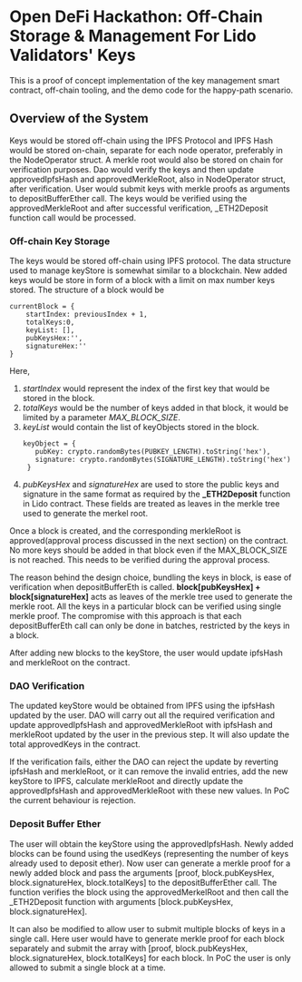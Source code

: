 # Open DeFi Hackathon: Off-Chain Storage &amp; Management For Lido Validators' Keys
[comment]: <> (Gitcoin Open DeFi Hackathon: Off-Chain Storage &amp; Management For Lido Validators' Keys)

This is a proof of concept implementation of the key management smart contract, off-chain tooling, and the demo code for
the happy-path scenario. 

## Overview of the System

Keys would be stored off-chain using the IPFS Protocol and IPFS Hash would be stored on-chain, separate for each node
operator, preferably in the NodeOperator struct. A merkle root would also be stored on chain for verification purposes. 
Dao would verify the keys and then update approvedIpfsHash and approvedMerkleRoot, also in NodeOperator struct, after 
verification. User would submit keys with merkle proofs as arguments to depositBufferEther call. The keys would be
verified using the approvedMerkleRoot and after successful verification, _ETH2Deposit function call would be processed.

### Off-chain Key Storage

The keys would be stored off-chain using IPFS protocol. The data structure used to manage keyStore is somewhat similar 
to a blockchain. New added keys would be store in form of a block with a limit on max number keys stored. The structure 
of a block would be

```
currentBlock = {
    startIndex: previousIndex + 1,
    totalKeys:0,
    keyList: [],
    pubKeysHex:'',
    signatureHex:''
}
```
Here, 
1. *startIndex* would represent the index of the first key that would be stored in the block.
2. *totalKeys* would be the number of keys added in that block, it would be limited by a parameter *MAX_BLOCK_SIZE*. 
3. *keyList* would contain the list of keyObjects stored in the block. 
   ```
   keyObject = {
      pubKey: crypto.randomBytes(PUBKEY_LENGTH).toString('hex'),
      signature: crypto.randomBytes(SIGNATURE_LENGTH).toString('hex')
    }
   ```
4. *pubKeysHex* and *signatureHex* are used to store the public keys and signature in the same format as required by the
   __\_ETH2Deposit__ function in Lido contract. These fields are treated as leaves in the merkle tree used to generate 
   the merkel root.
   
Once a block is created, and the corresponding merkleRoot is approved(approval process discussed in the next section) on
the contract. No more keys should be added in that block even if the MAX_BLOCK_SIZE is not reached. This needs to be
verified during the approval process.

The reason behind the design choice, bundling the keys in block, is ease of verification when depositBufferEth is
called. __block[pubKeysHex] + block[signatureHex]__ acts as leaves of the merkle tree used to generate the merkle
root. All the keys in a particular block can be verified using single merkle proof. The compromise with this approach is
that each depositBufferEth call can only be done in batches, restricted by the keys in a block.

After adding new blocks to the keyStore, the user would update ipfsHash and merkleRoot on the contract.


### DAO Verification

The updated keyStore would be obtained from IPFS using the ipfsHash updated by the user. DAO will carry
out all the required verification and update approvedIpfsHash and approvedMerkleRoot with ipfsHash and merkleRoot
updated by the user in the previous step. It will also update the total approvedKeys in the contract.

If the verification fails, either the DAO can reject the update by reverting ipfsHash and merkleRoot, or it can
remove the invalid entries, add the new keyStore to IPFS, calculate merkleRoot and directly update the approvedIpfsHash 
and approvedMerkleRoot with these new values. In PoC the current behaviour is rejection. 

### Deposit Buffer Ether 

The user will obtain the keyStore using the approvedIpfsHash. Newly added blocks can be found using the usedKeys 
(representing the number of keys already used to deposit ether). Now user can generate a merkle proof for a newly added 
block and pass the arguments [proof, block.pubKeysHex, block.signatureHex, block.totalKeys] to the depositBufferEther 
call. The function verifies the block using the approvedMerkelRoot and then call the _ETH2Deposit
function with arguments [block.pubKeysHex, block.signatureHex].

It can also be modified to allow user to submit multiple blocks of keys in a single call. Here user would have to generate 
merkle proof for each block separately and submit the array with [proof, block.pubKeysHex, block.signatureHex, 
block.totalKeys] for each block. In PoC the user is only allowed to submit a single block at a time.

